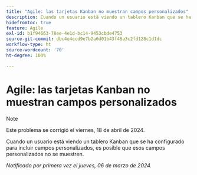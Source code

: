 ```yaml
---
title: "Agile: las tarjetas Kanban no muestran campos personalizados"
description: Cuando un usuario está viendo un tablero Kanban que se ha configurado para incluir campos personalizados, es posible que esos campos personalizados no se muestren.
hidefromtoc: true
feature: Agile
exl-id: b1f94663-78ee-4e1d-bc14-9453cbde4753
source-git-commit: dbc4e4ecd9e7b2a6d01b43f46a3c2fd128c1d1dc
workflow-type: ht
source-wordcount: '70'
ht-degree: 100%

---
```


# Agile: las tarjetas Kanban no muestran campos personalizados

>[!NOTE]
>
>Este problema se corrigió el viernes, 18 de abril de 2024.

Cuando un usuario está viendo un tablero Kanban que se ha configurado para incluir campos personalizados, es posible que esos campos personalizados no se muestren.

_Notificado por primera vez el jueves, 06 de marzo de 2024._
